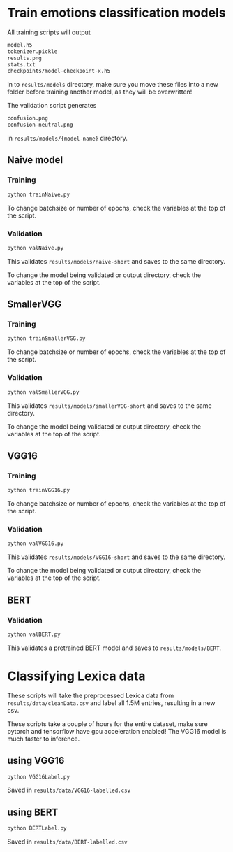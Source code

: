 # Train emotions classification models
All training scripts will output 
```bash
model.h5
tokenizer.pickle
results.png
stats.txt
checkpoints/model-checkpoint-x.h5
```

in to `results/models` directory,
make sure you move these files into a new folder before training another model, as they will be overwritten!

The validation script generates
```bash
confusion.png
confusion-neutral.png
```
in `results/models/{model-name}` directory.

## Naive model

### Training
```bash
python trainNaive.py
```
To change batchsize or number of epochs, check the variables at the top of the script.

### Validation
```bash
python valNaive.py
```
This validates `results/models/naive-short` and saves to the same directory.

To change the model being validated or output directory, check the variables at the top of the script.


## SmallerVGG

### Training
```bash
python trainSmallerVGG.py
```
To change batchsize or number of epochs, check the variables at the top of the script.

### Validation
```bash
python valSmallerVGG.py
```
This validates `results/models/smallerVGG-short` and saves to the same directory.

To change the model being validated or output directory, check the variables at the top of the script.

## VGG16

### Training
```bash
python trainVGG16.py
```
To change batchsize or number of epochs, check the variables at the top of the script.

### Validation
```bash
python valVGG16.py
```
This validates `results/models/VGG16-short` and saves to the same directory.

To change the model being validated or output directory, check the variables at the top of the script.

## BERT

### Validation
```bash
python valBERT.py
```
This validates a pretrained BERT model and saves to `results/models/BERT`.

# Classifying Lexica data
These scripts will take the preprocessed Lexica data from `results/data/cleanData.csv` and label all 1.5M entries, resulting in a new csv.

These scripts take a couple of hours for the entire dataset, make sure pytorch and tensorflow have gpu acceleration enabled!
The VGG16 model is much faster to inference.

## using VGG16
```bash
python VGG16Label.py
```
Saved in `results/data/VGG16-labelled.csv`

## using BERT
```bash
python BERTLabel.py
```
Saved in `results/data/BERT-labelled.csv`